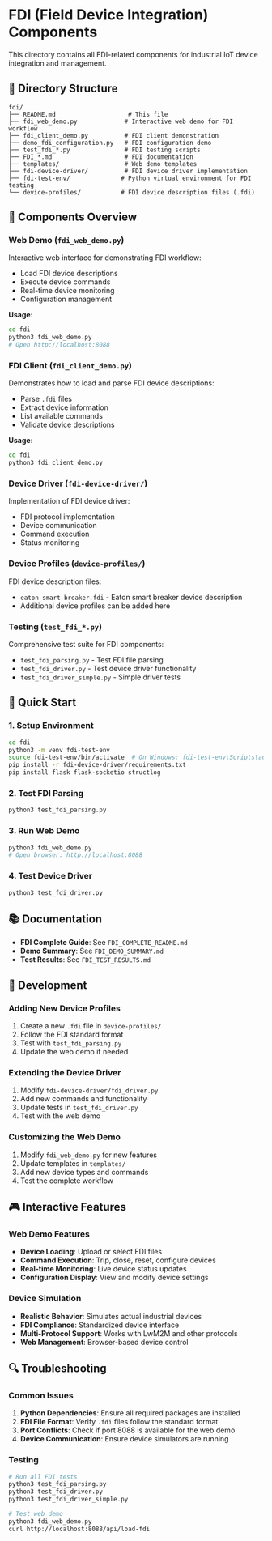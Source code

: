# FDI (Field Device Integration) Components

This directory contains all FDI-related components for industrial IoT device integration and management.

## 📁 Directory Structure

```
fdi/
├── README.md                    # This file
├── fdi_web_demo.py             # Interactive web demo for FDI workflow
├── fdi_client_demo.py          # FDI client demonstration
├── demo_fdi_configuration.py   # FDI configuration demo
├── test_fdi_*.py               # FDI testing scripts
├── FDI_*.md                    # FDI documentation
├── templates/                  # Web demo templates
├── fdi-device-driver/          # FDI device driver implementation
├── fdi-test-env/              # Python virtual environment for FDI testing
└── device-profiles/           # FDI device description files (.fdi)
```

## 🎯 Components Overview

### **Web Demo** (`fdi_web_demo.py`)
Interactive web interface for demonstrating FDI workflow:
- Load FDI device descriptions
- Execute device commands
- Real-time device monitoring
- Configuration management

**Usage:**
```bash
cd fdi
python3 fdi_web_demo.py
# Open http://localhost:8088
```

### **FDI Client** (`fdi_client_demo.py`)
Demonstrates how to load and parse FDI device descriptions:
- Parse `.fdi` files
- Extract device information
- List available commands
- Validate device descriptions

**Usage:**
```bash
cd fdi
python3 fdi_client_demo.py
```

### **Device Driver** (`fdi-device-driver/`)
Implementation of FDI device driver:
- FDI protocol implementation
- Device communication
- Command execution
- Status monitoring

### **Device Profiles** (`device-profiles/`)
FDI device description files:
- `eaton-smart-breaker.fdi` - Eaton smart breaker device description
- Additional device profiles can be added here

### **Testing** (`test_fdi_*.py`)
Comprehensive test suite for FDI components:
- `test_fdi_parsing.py` - Test FDI file parsing
- `test_fdi_driver.py` - Test device driver functionality
- `test_fdi_driver_simple.py` - Simple driver tests

## 🚀 Quick Start

### 1. Setup Environment
```bash
cd fdi
python3 -m venv fdi-test-env
source fdi-test-env/bin/activate  # On Windows: fdi-test-env\Scripts\activate
pip install -r fdi-device-driver/requirements.txt
pip install flask flask-socketio structlog
```

### 2. Test FDI Parsing
```bash
python3 test_fdi_parsing.py
```

### 3. Run Web Demo
```bash
python3 fdi_web_demo.py
# Open browser: http://localhost:8088
```

### 4. Test Device Driver
```bash
python3 test_fdi_driver.py
```

## 📚 Documentation

- **FDI Complete Guide**: See `FDI_COMPLETE_README.md`
- **Demo Summary**: See `FDI_DEMO_SUMMARY.md`
- **Test Results**: See `FDI_TEST_RESULTS.md`

## 🔧 Development

### Adding New Device Profiles
1. Create a new `.fdi` file in `device-profiles/`
2. Follow the FDI standard format
3. Test with `test_fdi_parsing.py`
4. Update the web demo if needed

### Extending the Device Driver
1. Modify `fdi-device-driver/fdi_driver.py`
2. Add new commands and functionality
3. Update tests in `test_fdi_driver.py`
4. Test with the web demo

### Customizing the Web Demo
1. Modify `fdi_web_demo.py` for new features
2. Update templates in `templates/`
3. Add new device types and commands
4. Test the complete workflow

## 🎮 Interactive Features

### Web Demo Features
- **Device Loading**: Upload or select FDI files
- **Command Execution**: Trip, close, reset, configure devices
- **Real-time Monitoring**: Live device status updates
- **Configuration Display**: View and modify device settings

### Device Simulation
- **Realistic Behavior**: Simulates actual industrial devices
- **FDI Compliance**: Standardized device interface
- **Multi-Protocol Support**: Works with LwM2M and other protocols
- **Web Management**: Browser-based device control

## 🔍 Troubleshooting

### Common Issues
1. **Python Dependencies**: Ensure all required packages are installed
2. **FDI File Format**: Verify `.fdi` files follow the standard format
3. **Port Conflicts**: Check if port 8088 is available for the web demo
4. **Device Communication**: Ensure device simulators are running

### Testing
```bash
# Run all FDI tests
python3 test_fdi_parsing.py
python3 test_fdi_driver.py
python3 test_fdi_driver_simple.py

# Test web demo
python3 fdi_web_demo.py
curl http://localhost:8088/api/load-fdi
``` 